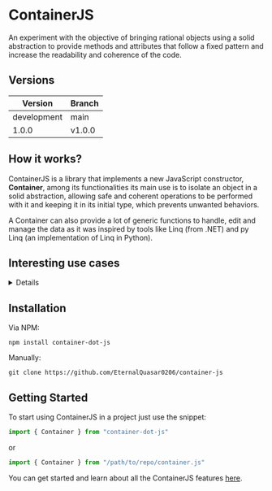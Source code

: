 # ContainerJS
An experiment with the objective of bringing rational objects using a solid abstraction to provide methods and attributes that follow a fixed pattern and increase the readability and coherence of the code.

## Versions

| Version | Branch |
| ------- | ------ |
| development | main |
| 1.0.0 | v1.0.0 |

## How it works?
ContainerJS is a library that implements a new JavaScript constructor, **Container**, among its functionalities its main use is to isolate an object in a solid abstraction, allowing safe and coherent operations to be performed with it and keeping it in its initial type, which prevents unwanted behaviors.

A Container can also provide a lot of generic functions to handle, edit and manage the data as it was inspired by tools like Linq (from .NET) and py Linq (an implementation of Linq in Python).

## Interesting use cases

<details>

### Getting data selectively
A container allows recursive operations, one of those possibilities is the ability to get ordered data, such as "the first 5 items of an iterable object", "the last 3 items of an iterable object" or "the first 5 items of an iterable object skipping two objects".

Examples:

<details>

```js
const MyContainer = Container.from([1, 2, 3, 4, 5, 6, 7, 8, 9, 10]);

//Will return the first 5 items ([1, 2, 3, 4, 5])
MyContainer.first(5);

//Will return the last 3 items ([10, 9, 8])
MyContainer.last(3);

//Will return the first 5 items skipping 3 ([4, 5, 6, 7, 8])
MyContainer.skip(3).first(5);
```

</details>

### Unifying data management
A container is capable of dynamically detecting its type when being created, from that it allows the management of data in a unified way using generic methods. It currently supports popular JavaScript types such as Array, Object, Set and Map.

Examples:

<details>

```js
const MyContainer = Container.from([]);

MyContainer.add(1); //Will add the item 1 to MyContainer content
```

```js
const MyContainer = Container.from(new Set([]));

MyContainer.add(1); //Will add the item 1 to MyContainer content
```

```js
const MyContainer = Container.from({});

MyContainer.add("a", 1); //Will add the item {a: 1} to MyContainer content
```

```js
const MyContainer = Container.from(new Map());

MyContainer.add("a", 1); //Will add the item {a: 1} to MyContainer content
```

</details>

</details>

## Installation
Via NPM:

```
npm install container-dot-js
```

Manually:

```
git clone https://github.com/EternalQuasar0206/container-js
```

## Getting Started
To start using ContainerJS in a project just use the snippet:

```js
import { Container } from "container-dot-js"
```

or

```js
import { Container } from "/path/to/repo/container.js"
```

You can get started and learn about all the ContainerJS features <a href="./docs/QuickStart.md">here</a>.